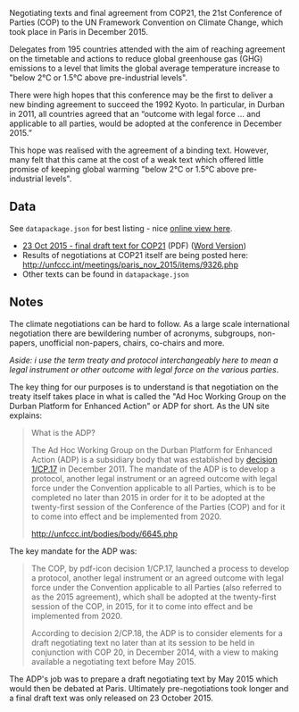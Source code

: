 Negotiating texts and final agreement from COP21, the 21st Conference of Parties (COP) to the UN Framework Convention on Climate Change, which took place in Paris in December 2015.

Delegates from 195 countries attended with the aim of reaching agreement on the timetable and actions to reduce global greenhouse gas (GHG) emissions to a level that limits the global average temperature increase to "below 2°C or 1.5°C above pre-industrial levels".  

There were high hopes that this conference may be the first to deliver a new binding agreement to succeed the 1992 Kyoto. In particular, in Durban in 2011, all countries agreed that an “outcome with legal force ... and applicable to all parties, would be adopted at the conference in December 2015.”

This hope was realised with the agreement of a binding text. However, many felt that this came at the cost of a weak text which offered little promise of keeping global warming "below 2°C or 1.5°C above pre-industrial levels".  

## Data

See `datapackage.json` for best listing - nice [online view here][online].

* [23 Oct 2015 - final draft text for COP21][23oct] (PDF) ([Word Version][23octword])
* Results of negotiations at COP21 itself are being posted here: http://unfccc.int/meetings/paris_nov_2015/items/9326.php
* Other texts can be found in `datapackage.json` 

[23oct]: http://unfccc.int/resource/docs/2015/adp2/eng/11infnot.pdf
[23octword]: https://unfccc.int/files/bodies/awg/application/vnd.openxmlformats-officedocument.wordprocessingml.document/ws_1_and_2_2330_.docx
[online]: http://data.okfn.org/tools/view?url=https%3A%2F%2Fgithub.com%2Fokfn%2Fcop21#data

## Notes

The climate negotiations can be hard to follow. As a large scale international
negotiation there are bewildering number of acronyms, subgroups, non-papers,
unofficial non-papers, chairs, co-chairs and more.

*Aside: i use the term treaty and protocol interchangeably here to mean a legal
instrument or other outcome with legal force on the various parties*.

The key thing for our purposes is to understand is that negotiation on the
treaty itself takes place in what is called the "Ad Hoc Working Group on the
Durban Platform for Enhanced Action" or ADP for short. As the UN site explains:

> What is the ADP?
>
> The Ad Hoc Working Group on the Durban Platform for Enhanced Action (ADP) is
> a subsidiary body that was established by [decision
> 1/CP.17](http://unfccc.int/resource/docs/2011/cop17/eng/09a01.pdf#page=2) in
> December 2011. The mandate of the ADP is to develop a protocol, another legal
> instrument or an agreed outcome with legal force under the Convention
> applicable to all Parties, which is to be completed no later than 2015 in
> order for it to be adopted at the twenty-first session of the Conference of
> the Parties (COP) and for it to come into effect and be implemented from
> 2020.
>
> http://unfccc.int/bodies/body/6645.php

The key mandate for the ADP was:

> The COP, by pdf-icon decision 1/CP.17, launched a process to develop a
> protocol, another legal instrument or an agreed outcome with legal force
> under the Convention applicable to all Parties (also referred to as the 2015
> agreement), which shall be adopted at the twenty-first session of the COP, in
> 2015, for it to come into effect and be implemented from 2020.
> 
> According to decision 2/CP.18, the ADP is to consider elements for a draft
> negotiating text no later than at its session to be held in conjunction with
> COP 20, in December 2014, with a view to making available a negotiating text
> before May 2015. 

The ADP's job was to prepare a draft negotiating text by May 2015 which would
then be debated at Paris. Ultimately pre-negotiations took longer and a final
draft text was only released on 23 October 2015.

